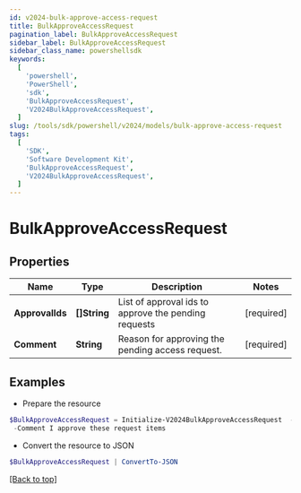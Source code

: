 ```yaml
---
id: v2024-bulk-approve-access-request
title: BulkApproveAccessRequest
pagination_label: BulkApproveAccessRequest
sidebar_label: BulkApproveAccessRequest
sidebar_class_name: powershellsdk
keywords:
  [
    'powershell',
    'PowerShell',
    'sdk',
    'BulkApproveAccessRequest',
    'V2024BulkApproveAccessRequest',
  ]
slug: /tools/sdk/powershell/v2024/models/bulk-approve-access-request
tags:
  [
    'SDK',
    'Software Development Kit',
    'BulkApproveAccessRequest',
    'V2024BulkApproveAccessRequest',
  ]
---
```


# BulkApproveAccessRequest

## Properties

| Name | Type | Description | Notes |
| --- | --- | --- | --- |
| **ApprovalIds** | **[]String** | List of approval ids to approve the pending requests | [required] |
| **Comment** | **String** | Reason for approving the pending access request. | [required] |

## Examples

- Prepare the resource

```powershell
$BulkApproveAccessRequest = Initialize-V2024BulkApproveAccessRequest  -ApprovalIds [2c9180835d2e5168015d32f890ca1581, 2c9180835d2e5168015d32f890ca1582] `
 -Comment I approve these request items
```

- Convert the resource to JSON

```powershell
$BulkApproveAccessRequest | ConvertTo-JSON
```

[[Back to top]](#)
